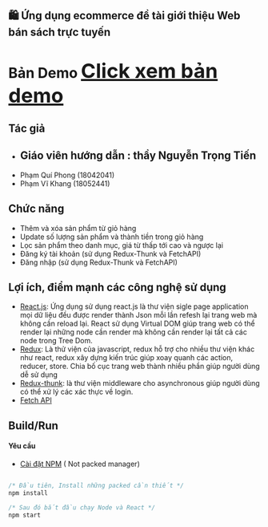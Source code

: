 ## 🛍️ Ứng dụng ecommerce đề tài giới thiệu Web bán sách trực tuyến
# Bản Demo <a href="https://phongphamiuh.github.io/BookForStudent/" style="font-size: 40px">Click xem bản demo</a>
## Tác giả 
- ## Giáo viên hướng dẫn : thầy Nguyễn Trọng Tiến
- Phạm Quí Phong (18042041)
- Phạm Vĩ Khang (18052441)

## Chức năng
- Thêm và xóa sản phẩm từ giỏ hàng
- Update số lượng sản phẩm và thành tiền trong giỏ hàng
- Lọc sản phẩm theo danh mục, giá từ thấp tới cao và ngược lại
- Đăng ký tài khoản (sử dụng Redux-Thunk và FetchAPI)
- Đăng nhập (sử dụng Redux-Thunk và FetchAPI)

## Lợi ích, điểm mạnh các công nghệ sử dụng
- [React.js](https://reactjs.org/docs/getting-started.html): 
Ứng dụng sử dụng react.js là thư viện sigle page application mọi dữ liệu đều được render thành Json mỗi lần refesh lại trang web mà không cần reload lại. React sử dụng Virtual DOM giúp trang web có thể render lại những node cần render mà không cần render lại tất cả các node trong Tree Dom.
- [Redux](https://redux.js.org/introduction/getting-started): Là thử viện của javascript, redux hỗ trợ cho nhiều thư viện khác như react, redux xây dựng kiến trúc giúp xoay quanh các action, reducer, store. Chia bố cục trang web thành nhiều phần giúp người dùng dễ sử dụng
- [Redux-thunk](https://github.com/reduxjs/redux-thunk): là thư viện middleware cho asynchronous giúp người dùng có thể xử lý các xác thực về login.
- [Fetch API](https://reactjs.org/docs/faq-ajax.html) 
## Build/Run
#### Yêu cầu
- [Cài đặt NPM]( https://nodejs.org/en/download/) ( Not packed manager)

```javascript

/* Đầu tiên, Install những packed cần thiết */
npm install

/* Sau đó bắt đầu chạy Node và React */
npm start

```

